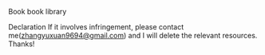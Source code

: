 Book
book library

Declaration
If it involves infringement, please contact me(zhangyuxuan9694@gmail.com) and I will delete the relevant resources. Thanks!